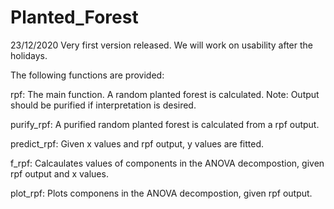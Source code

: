 # Planted_Forest

23/12/2020 Very first version released. We will work on usability after the holidays.

The following functions are provided:

rpf: The main function. A random planted forest is calculated. Note: Output should be purified if interpretation is desired.

purify_rpf: A purified random planted forest is calculated from a rpf output.

predict_rpf: Given x values and rpf output, y values are fitted.

f_rpf: Calcaulates values of  components in the ANOVA decompostion, given rpf output and x values.

plot_rpf: Plots componens in the ANOVA decompostion, given rpf output.

